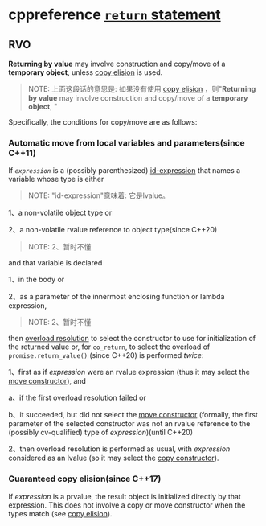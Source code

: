 # cppreference [`return` statement](https://en.cppreference.com/w/cpp/language/return)

## RVO

**Returning by value** may involve construction and copy/move of a **temporary object**, unless [copy elision](https://en.cppreference.com/w/cpp/language/copy_elision) is used. 


> NOTE: 上面这段话的意思是: 如果没有使用  [copy elision](https://en.cppreference.com/w/cpp/language/copy_elision) ，则"**Returning by value** may involve construction and copy/move of a **temporary object**, "

Specifically, the conditions for copy/move are as follows:

### Automatic move from local variables and parameters(since C++11)

If *`expression`* is a (possibly parenthesized) [id-expression](https://en.cppreference.com/w/cpp/language/identifiers) that names a variable whose type is either

> NOTE: "id-expression"意味着: 它是lvalue。

1、a non-volatile object type or

2、a non-volatile rvalue reference to object type(since C++20)

> NOTE: 2、暂时不懂

and that variable is declared

1、in the body or

2、as a parameter of the innermost enclosing function or lambda expression,

> NOTE: 2、暂时不懂

then [overload resolution](https://en.cppreference.com/w/cpp/language/overload_resolution) to select the constructor to use for initialization of the returned value or, for `co_return`, to select the overload of `promise.return_value()` (since C++20) is performed *twice*:

1、first as if *expression* were an rvalue expression (thus it may select the [move constructor](https://en.cppreference.com/w/cpp/language/move_constructor)), and

a、if the first overload resolution failed or

b、it succeeded, but did not select the [move constructor](https://en.cppreference.com/w/cpp/language/move_constructor) (formally, the first parameter of the selected constructor was not an rvalue reference to the (possibly cv-qualified) type of *expression*)(until C++20)



2、then overload resolution is performed as usual, with *expression* considered as an lvalue (so it may select the [copy constructor](https://en.cppreference.com/w/cpp/language/copy_constructor)).

### Guaranteed copy elision(since C++17)

If *expression* is a prvalue, the result object is initialized directly by that expression. This does not involve a copy or move constructor when the types match (see [copy elision](https://en.cppreference.com/w/cpp/language/copy_elision)).